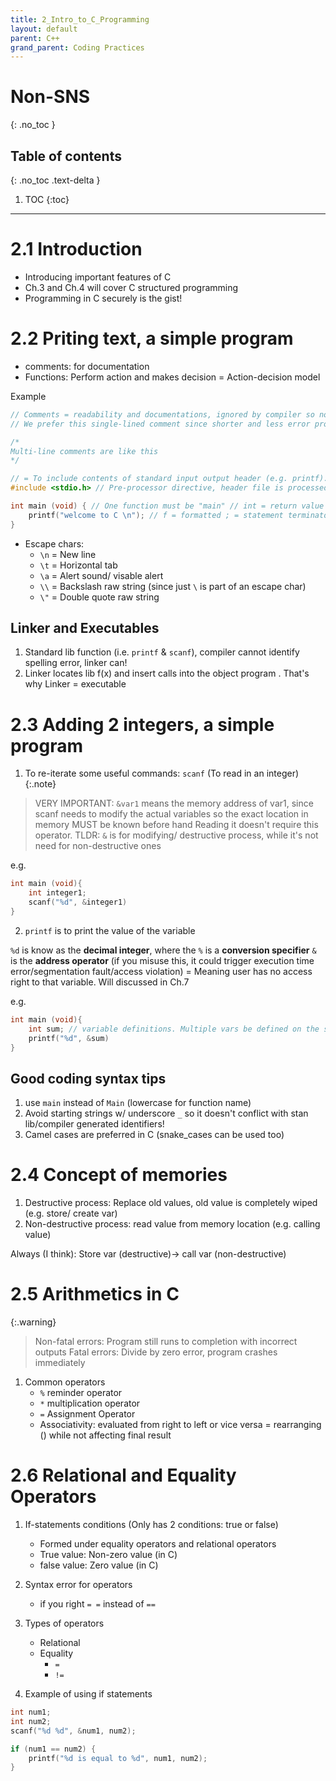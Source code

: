 ```yaml
---
title: 2_Intro_to_C_Programming
layout: default
parent: C++ 
grand_parent: Coding Practices
---
```

# Non-SNS
{: .no_toc }

## Table of contents
{: .no_toc .text-delta }

1. TOC
{:toc}

---
# 2.1 Introduction
- Introducing important features of C
- Ch.3 and Ch.4 will cover C structured programming
- Programming in C securely is the gist!

# 2.2 Priting text, a simple program 

- comments: for documentation
- Functions: Perform action and makes decision = Action-decision model

Example

```C++
// Comments = readability and documentations, ignored by compiler so no outputting machine-language obj code
// We prefer this single-lined comment since shorter and less error prone

/*
Multi-line comments are like this
*/

// = To include contents of standard input output header (e.g. printf). More about this in Ch.5
#include <stdio.h> // Pre-processor directive, header file is processed pre-compiling

int main (void) { // One function must be "main" // int = return value is int // void = no input params
    printf("welcome to C \n"); // f = formatted ; = statement terminator
}
```
- Escape chars:
    - `\n` = New line
    - `\t` = Horizontal tab
    - `\a` = Alert sound/ visable alert
    - `\\` = Backslash raw string (since just `\` is part of an escape char)
    - `\"` = Double quote raw string

## Linker and Executables
1. Standard lib function (i.e. `printf` & `scanf`), compiler cannot identify spelling error, linker can!
2. Linker locates lib f(x) and insert calls into the object program . That's why Linker = executable

# 2.3 Adding 2 integers, a simple program

1. To re-iterate some useful commands: `scanf` (To read in an integer)
{:.note}
> VERY IMPORTANT: `&var1` means the memory address of var1, since scanf needs to modify the actual variables so the exact location in memory MUST be known before hand
> Reading it doesn't require this operator.
> TLDR: `&` is for modifying/ destructive process, while it's not need for non-destructive ones

e.g. 
```C++
int main (void){
    int integer1;
    scanf("%d", &integer1)
}
```

2. `printf` is to print the value of the variable

`%d` is know as the **decimal integer**, where the `%` is a **conversion specifier**
`&` is the **address operator** (if you misuse this, it could trigger execution time error/segmentation fault/access violation) = Meaning user has no access right to that variable. Will discussed in Ch.7

e.g. 
```C++
int main (void){
    int sum; // variable definitions. Multiple vars be defined on the same line in 1 statement
    printf("%d", &sum)
}
```
## Good coding syntax tips
1. use `main` instead of `Main` (lowercase for function name)
2. Avoid starting strings w/ underscore `_` so it doesn't conflict with stan lib/compiler generated identifiers!
3. Camel cases are preferred in C (snake_cases can be used too)

# 2.4 Concept of memories
1. Destructive process: Replace old values, old value is completely wiped (e.g. store/ create var)
2. Non-destructive process: read value from memory location (e.g. calling value)

Always (I think):
Store var (destructive)-> call var (non-destructive)

# 2.5 Arithmetics in C

{:.warning}
> Non-fatal errors: Program still runs to completion with incorrect outputs
> Fatal errors: Divide by zero error, program crashes immediately

1. Common operators
    - `%` reminder operator
    - `*` multiplication operator
    - `=` Assignment Operator
    - Associativity: evaluated from right to left or vice versa = rearranging () while not affecting final result

# 2.6 Relational and Equality Operators

1. If-statements conditions (Only has 2 conditions: true or false)
    - Formed under equality operators and relational operators
    - True value: Non-zero value (in C)
    - false value: Zero value (in C)

2. Syntax error for operators
    - if you right `= =` instead of `==`

3. Types of operators
     - Relational
     - Equality
        - `=`
        - `!=`

4. Example of using if statements

```c++
int num1;
int num2;
scanf("%d %d", &num1, num2); 

if (num1 == num2) {
    printf("%d is equal to %d", num1, num2);
}
```
